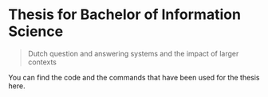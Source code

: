 # Thesis for Bachelor of Information Science 
> Dutch question and answering systems and the impact of larger contexts

You can find the code and the commands that have been used for the thesis here. 
